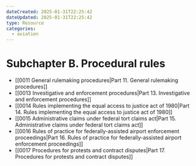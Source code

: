 ```yaml
---
dateCreated: 2025-01-31T22:25:42
dateUpdated: 2025-01-31T22:25:42
type: Resource
categories:
  - aviation
---
```


# Subchapter B. Procedural rules

- [[0011 General rulemaking procedures|Part 11. General rulemaking procedures]]
- [[0013 Investigative and enforcement procedures|Part 13. Investigative and enforcement procedures]]
- [[0014 Rules implementing the equal access to justice act of 1980|Part 14. Rules implementing the equal access to justice act of 1980]]
- [[0015 Administrative claims under federal tort claims act|Part 15. Administrative claims under federal tort claims act]]
- [[0016 Rules of practice for federally-assisted airport enforcement proceedings|Part 16. Rules of practice for federally-assisted airport enforcement proceedings]]
- [[0017 Procedures for protests and contract disputes|Part 17. Procedures for protests and contract disputes]]
